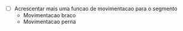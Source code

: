 - [ ] Acrescentar mais uma funcao de movimentacao para o segmento
  - Movimentacao braco
  - Movimentacao perna
